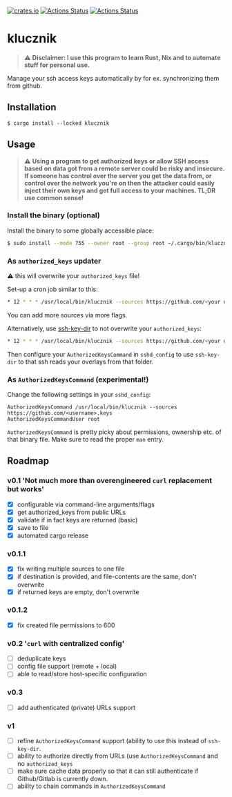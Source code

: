 [![crates.io](https://img.shields.io/crates/v/klucznik.svg)](https://crates.io/crates/klucznik)
[![Actions Status](https://github.com/konradmalik/klucznik/actions/workflows/main.yml/badge.svg)](https://github.com/konradmalik/klucznik/actions)
[![Actions Status](https://github.com/konradmalik/klucznik/actions/workflows/publish.yml/badge.svg)](https://github.com/konradmalik/klucznik/actions)

# klucznik

> :warning: **Disclaimer: I use this program to learn Rust, Nix and to automate stuff for personal use.**

Manage your ssh access keys automatically by for ex. synchronizing them from github.

## Installation

```
$ cargo install --locked klucznik
```

## Usage

> :warning:
> **Using a program to get authorized keys or allow SSH access based on data got from a remote server could be risky and insecure.
> If someone has control over the server you get the data from, or control over the network you're on then the attacker could easily
> inject their own keys and get full access to your machines.
> TL;DR use common sense!**

### Install the binary (optional)

Install the binary to some globally accessible place:

```bash
$ sudo install --mode 755 --owner root --group root ~/.cargo/bin/klucznik /usr/local/bin/klucznik
```

### As `authorized_keys` updater

:warning: this will overwrite your `authorized_keys` file!

Set-up a cron job similar to this:

```bash
* 12 * * * /usr/local/bin/klucznik --sources https://github.com/<your username>.keys --destination /home/<user>/.ssh/authorized_keys
```

You can add more sources via more flags.

Alternatively, use [ssh-key-dir](https://github.com/coreos/ssh-key-dir) to not overwrite your `authorized_keys`:

```bash
* 12 * * * /usr/local/bin/klucznik --sources https://github.com/<your username>.keys --destination /home/<user>/.ssh/authorized_keys.d/klucznik
```

Then configure your `AuthorizedKeysCommand` in `sshd_config` to use `ssh-key-dir` to that ssh reads your overlays from that folder.

### As `AuthorizedKeysCommand` (experimental!)

Change the following settings in your `sshd_config`:

```
AuthorizedKeysCommand /usr/local/bin/klucznik --sources https://github.com/<username>.keys
AuthorizedKeysCommandUser root
```

`AuthorizedKeysCommand` is pretty picky about permissions, ownership etc. of that binary file. Make sure to read the proper `man` entry.

## Roadmap

### v0.1 'Not much more than overengineered `curl` replacement but works'

- [x] configurable via command-line arguments/flags
- [x] get authorized_keys from public URLs
- [x] validate if in fact keys are returned (basic)
- [x] save to file
- [x] automated cargo release

### v0.1.1

- [x] fix writing multiple sources to one file
- [x] if destination is provided, and file-contents are the same, don't overwrite
- [x] if returned keys are empty, don't overwrite

### v0.1.2

- [x] fix created file permissions to 600

### v0.2 '`curl` with centralized config'

- [ ] deduplicate keys
- [ ] config file support (remote + local)
- [ ] able to read/store host-specific configuration

### v0.3

- [ ] add authenticated (private) URLs support

### v1

- [ ] refine `AuthorizedKeysCommand` support (ability to use this instead of `ssh-key-dir`.
- [ ] ability to authorize directly from URLs (use `AuthorizedKeysCommand` and no `authorized_keys`
- [ ] make sure cache data properly so that it can still authenticate if Github/Gitlab is currently down.
- [ ] ability to chain commands in `AuthorizedKeysCommand`
